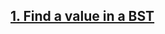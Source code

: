 ## [1. Find a value in a BST](https://github.com/singh7priyanshu/love_babbar_450_solutions/tree/main/binary_search_trees/Find%20a%20value%20in%20a%20BST)<br />

